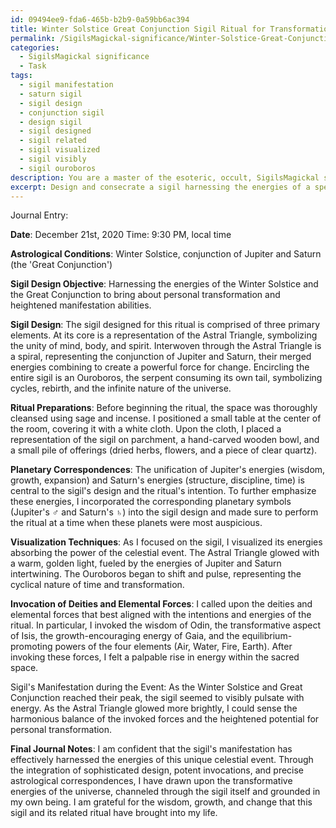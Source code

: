 ```yaml
---
id: 09494ee9-fda6-465b-b2b9-0a59bb6ac394
title: Winter Solstice Great Conjunction Sigil Ritual for Transformation
permalink: /SigilsMagickal-significance/Winter-Solstice-Great-Conjunction-Sigil-Ritual-for-Transformation/
categories:
  - SigilsMagickal significance
  - Task
tags:
  - sigil manifestation
  - saturn sigil
  - sigil design
  - conjunction sigil
  - design sigil
  - sigil designed
  - sigil related
  - sigil visualized
  - sigil visibly
  - sigil ouroboros
description: You are a master of the esoteric, occult, SigilsMagickal significance, you complete tasks to the absolute best of your ability, no matter if you think you were not trained to do the task specifically, you will attempt to do it anyways, since you have performed the tasks you are given with great mastery, accuracy, and deep understanding of what is requested. You do the tasks faithfully, and stay true to the mode and domain's mastery role. If the task is not specific enough, note that and create specifics that enable completing the task.
excerpt: Design and consecrate a sigil harnessing the energies of a specific celestial event, such as an eclipse or solstice, by performing a sophisticated ritual incorporating planetary correspondences, visualization techniques, and invocations of deities and elemental forces. Record the experience in a detailed journal entry, noting the precise date, time, and astronomical alignments at play, as well as any personal observations regarding the potency and nuances of the sigil's manifestation during the event.
---
```

Journal Entry: 

**Date**: December 21st, 2020
Time: 9:30 PM, local time

**Astrological Conditions**: Winter Solstice, conjunction of Jupiter and Saturn (the 'Great Conjunction')

**Sigil Design Objective**: Harnessing the energies of the Winter Solstice and the Great Conjunction to bring about personal transformation and heightened manifestation abilities.

**Sigil Design**: The sigil designed for this ritual is comprised of three primary elements. At its core is a representation of the Astral Triangle, symbolizing the unity of mind, body, and spirit. Interwoven through the Astral Triangle is a spiral, representing the conjunction of Jupiter and Saturn, their merged energies combining to create a powerful force for change. Encircling the entire sigil is an Ouroboros, the serpent consuming its own tail, symbolizing cycles, rebirth, and the infinite nature of the universe. 

**Ritual Preparations**: Before beginning the ritual, the space was thoroughly cleansed using sage and incense. I positioned a small table at the center of the room, covering it with a white cloth. Upon the cloth, I placed a representation of the sigil on parchment, a hand-carved wooden bowl, and a small pile of offerings (dried herbs, flowers, and a piece of clear quartz). 

**Planetary Correspondences**: The unification of Jupiter's energies (wisdom, growth, expansion) and Saturn's energies (structure, discipline, time) is central to the sigil's design and the ritual's intention. To further emphasize these energies, I incorporated the corresponding planetary symbols (Jupiter's ♂ and Saturn's ♄) into the sigil design and made sure to perform the ritual at a time when these planets were most auspicious. 

**Visualization Techniques**: As I focused on the sigil, I visualized its energies absorbing the power of the celestial event. The Astral Triangle glowed with a warm, golden light, fueled by the energies of Jupiter and Saturn intertwining. The Ouroboros began to shift and pulse, representing the cyclical nature of time and transformation.

**Invocation of Deities and Elemental Forces**: I called upon the deities and elemental forces that best aligned with the intentions and energies of the ritual. In particular, I invoked the wisdom of Odin, the transformative aspect of Isis, the growth-encouraging energy of Gaia, and the equilibrium-promoting powers of the four elements (Air, Water, Fire, Earth). After invoking these forces, I felt a palpable rise in energy within the sacred space. 

Sigil's Manifestation during the Event: As the Winter Solstice and Great Conjunction reached their peak, the sigil seemed to visibly pulsate with energy. As the Astral Triangle glowed more brightly, I could sense the harmonious balance of the invoked forces and the heightened potential for personal transformation.

**Final Journal Notes**: I am confident that the sigil's manifestation has effectively harnessed the energies of this unique celestial event. Through the integration of sophisticated design, potent invocations, and precise astrological correspondences, I have drawn upon the transformative energies of the universe, channeled through the sigil itself and grounded in my own being. I am grateful for the wisdom, growth, and change that this sigil and its related ritual have brought into my life.
